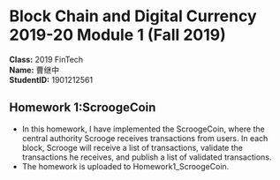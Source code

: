 # Block Chain and Digital Currency 2019-20 Module 1 (Fall 2019)
**Class:**
2019 FinTech  
**Name:**
曹继中  
**StudentID:**
1901212561  

## Homework 1:ScroogeCoin  
* In this homework, I have implemented the ScroogeCoin, where the central authority Scrooge receives transactions from users.  In each block, Scrooge will receive a list of transactions, validate the transactions he receives, and publish a list of validated transactions.  
* The homework is uploaded to Homework1_ScroogeCoin.  
